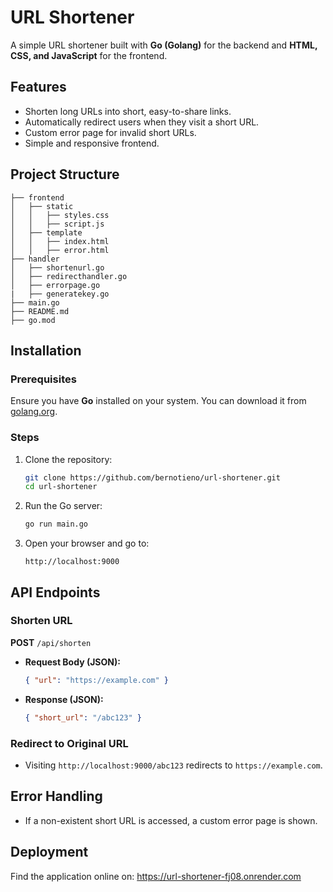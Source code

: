 # URL Shortener

A simple URL shortener built with **Go (Golang)** for the backend and **HTML, CSS, and JavaScript** for the frontend.

## Features

- Shorten long URLs into short, easy-to-share links.
- Automatically redirect users when they visit a short URL.
- Custom error page for invalid short URLs.
- Simple and responsive frontend.

## Project Structure

```
├── frontend
│   ├── static
│   │   ├── styles.css
│   │   ├── script.js
│   ├── template
│   │   ├── index.html
│   │   ├── error.html
├── handler
│   ├── shortenurl.go
│   ├── redirecthandler.go
│   ├── errorpage.go
|   ├── generatekey.go
├── main.go
├── README.md
├── go.mod
```

## Installation

### Prerequisites

Ensure you have **Go** installed on your system. You can download it from [golang.org](https://go.dev/).

### Steps

1. Clone the repository:
   ```sh
   git clone https://github.com/bernotieno/url-shortener.git
   cd url-shortener
   ```
2. Run the Go server:
   ```sh
   go run main.go
   ```
3. Open your browser and go to:
   ```
   http://localhost:9000
   ```

## API Endpoints

### Shorten URL

**POST** `/api/shorten`

- **Request Body (JSON):**
  ```json
  { "url": "https://example.com" }
  ```
- **Response (JSON):**
  ```json
  { "short_url": "/abc123" }
  ```

### Redirect to Original URL

- Visiting `http://localhost:9000/abc123` redirects to `https://example.com`.

## Error Handling

- If a non-existent short URL is accessed, a custom error page is shown.

## Deployment
Find the application online on: https://url-shortener-fj08.onrender.com
